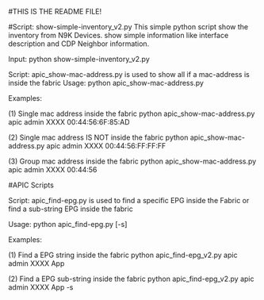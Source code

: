 #THIS IS THE README FILE!

#Script: show-simple-inventory_v2.py
This simple python script show the inventory from N9K Devices.
show simple information like interface description and CDP Neighbor information.

Input: python show-simple-inventory_v2.py <IP> <username> <password>

Script: apic_show-mac-address.py is used to show all if a mac-address is inside the fabric
Usage: python apic_show-mac-address.py <hostname> <username> <password> <mac-address>

Examples:

(1) Single mac address inside the fabric
python apic_show-mac-address.py apic admin XXXX 00:44:56:6F:85:AD

(2) Single mac address IS NOT inside the fabric
python apic_show-mac-address.py apic admin XXXX 00:44:56:FF:FF:FF

(3) Group mac address inside the fabric
python apic_show-mac-address.py apic admin XXXX 00:44:56


#APIC Scripts

Script: apic_find-epg.py is used to find a specific EPG inside the Fabric
or find a sub-string EPG inside the fabric

Usage: python apic_find-epg.py <hostname> <username> <password> <epg> [-s]

Examples:

(1) Find a EPG string inside the fabric
python apic_find-epg_v2.py apic admin XXXX App

(2) Find a EPG sub-string inside the fabric
python apic_find-epg_v2.py apic admin XXXX App -s
